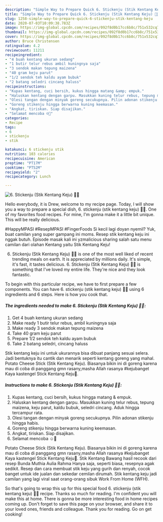 ```yaml
---
description: "Simple Way to Prepare Quick 6. Stickenju (Stik Kentang Keju) 🍠🧀"
title: "Simple Way to Prepare Quick 6. Stickenju (Stik Kentang Keju) 🍠🧀"
slug: 1258-simple-way-to-prepare-quick-6-stickenju-stik-kentang-keju
date: 2020-07-03T10:09:38.783Z
image: https://img-global.cpcdn.com/recipes/092f8d0b17cc6b8c/751x532cq70/6-stickenju-stik-kentang-keju-🍠🧀-foto-resep-utama.jpg
thumbnail: https://img-global.cpcdn.com/recipes/092f8d0b17cc6b8c/751x532cq70/6-stickenju-stik-kentang-keju-🍠🧀-foto-resep-utama.jpg
cover: https://img-global.cpcdn.com/recipes/092f8d0b17cc6b8c/751x532cq70/6-stickenju-stik-kentang-keju-🍠🧀-foto-resep-utama.jpg
author: Bruce Christensen
ratingvalue: 4.2
reviewcount: 11211
recipeingredient:
- "4 buah kentang ukuran sedang"
- "1 butir telur rebus ambil kuningnya saja"
- "3 sendok makan tepung maizena"
- "40 gram keju parut"
- "1/2 sendok teh kaldu ayam bubuk"
- "2 batang seledri cincang haluss"
recipeinstructions:
- "Kupas kentang, cuci bersih, kukus hingga matang &amp; empuk."
- "Haluskan kentang dengan garpu. Masukkan kuning telur rebus, tepung maizena, keju parut, kaldu bubuk, seledri cincang. Aduk hingga tercampur rata."
- "Olesi tangan dengan minyak goreng secukupnya. Pilin adonan stikenju hingga habis."
- "Goreng stikenju hingga berwarna kuning keemasan."
- "Angkat, tiriskan. Siap disajikan."
- "Selamat mencoba ☺️🙏"
categories:
- Recipe
tags:
- 6
- stickenju
- stik

katakunci: 6 stickenju stik 
nutrition: 103 calories
recipecuisine: American
preptime: "PT17M"
cooktime: "PT52M"
recipeyield: "2"
recipecategory: Lunch

---
```



![6. Stickenju (Stik Kentang Keju) 🍠🧀](https://img-global.cpcdn.com/recipes/092f8d0b17cc6b8c/751x532cq70/6-stickenju-stik-kentang-keju-🍠🧀-foto-resep-utama.jpg)

Hello everybody, it is Drew, welcome to my recipe page. Today, I will show you a way to prepare a special dish, 6. stickenju (stik kentang keju) 🍠🧀. One of my favorites food recipes. For mine, I'm gonna make it a little bit unique. This will be really delicious.

#HappyMPASI #ResepMPASI #FingerFoods Si kecil lagi doyan nyemil? Yuk, buat camilan yang super gampang ini moms. Resep stik kentang keju ini nggak butuh. Episode masak kali ini yzmalicious sharing salah satu menu camilan dari olahan Kentang yaitu Stik Kentang Keju!

6. Stickenju (Stik Kentang Keju) 🍠🧀 is one of the most well liked of recent trending meals on earth. It is appreciated by millions daily. It's simple, it's fast, it tastes delicious. 6. Stickenju (Stik Kentang Keju) 🍠🧀 is something that I've loved my entire life. They're nice and they look fantastic.


To begin with this particular recipe, we have to first prepare a few components. You can have 6. stickenju (stik kentang keju) 🍠🧀 using 6 ingredients and 6 steps. Here is how you cook that.

<!--inarticleads1-->

##### The ingredients needed to make 6. Stickenju (Stik Kentang Keju) 🍠🧀:

1. Get 4 buah kentang ukuran sedang
1. Make ready 1 butir telur rebus, ambil kuningnya saja
1. Make ready 3 sendok makan tepung maizena
1. Take 40 gram keju parut
1. Prepare 1/2 sendok teh kaldu ayam bubuk
1. Take 2 batang seledri, cincang haluss


Stik kentang keju ini untuk ukurannya bisa dibuat panjang sesuai selera. Jadi bentuknya itu cantik dan menarik seperti kentang goreng yang mahal. Potato Cheese Stick (Stik Kentang Keju). Biasanya bikin ini di goreng karena mau di coba di panggang gmn rasany,masha Allah rasanya #kejubanget Kaya kastengel Stick Kentang Keju🧀. 

<!--inarticleads2-->

##### Instructions to make 6. Stickenju (Stik Kentang Keju) 🍠🧀:

1. Kupas kentang, cuci bersih, kukus hingga matang &amp; empuk.
1. Haluskan kentang dengan garpu. Masukkan kuning telur rebus, tepung maizena, keju parut, kaldu bubuk, seledri cincang. Aduk hingga tercampur rata.
1. Olesi tangan dengan minyak goreng secukupnya. Pilin adonan stikenju hingga habis.
1. Goreng stikenju hingga berwarna kuning keemasan.
1. Angkat, tiriskan. Siap disajikan.
1. Selamat mencoba ☺️🙏


Potato Cheese Stick (Stik Kentang Keju). Biasanya bikin ini di goreng karena mau di coba di panggang gmn rasany,masha Allah rasanya #kejubanget Kaya kastengel Stick Kentang Keju🧀. Stik Kentang Bawang hasil recook dari resep Bunda Muthia Aulia Rahma Hanya saja, seperti biasa, resepnya agak sedikit. Resep dan cara membuat stik keju yang gurih dan renyah, cocok banget untuk ide jualan dan sekedar cemilan dirumah. Stik kentang keju jadi camilan yang lagi viral saat orang-orang sibuk Work From Home (WFH). 

So that's going to wrap this up for this special food 6. stickenju (stik kentang keju) 🍠🧀 recipe. Thanks so much for reading. I'm confident you will make this at home. There is gonna be more interesting food in home recipes coming up. Don't forget to save this page on your browser, and share it to your loved ones, friends and colleague. Thank you for reading. Go on get cooking!
